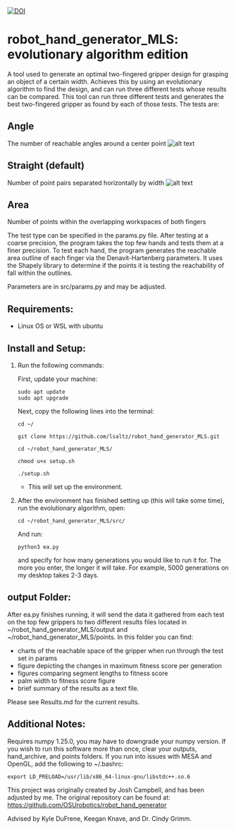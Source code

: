 [![DOI](https://zenodo.org/badge/449414021.svg)](https://zenodo.org/badge/latestdoi/449414021)
# robot_hand_generator_MLS: evolutionary algorithm edition
A tool used to generate an optimal two-fingered gripper design for grasping an object of a certain width. Achieves this by using an evolutionary algorithm to find the design, and can run three different tests whose results can be compared.
This tool can run three different tests and generates the best two-fingered gripper as found by each of those tests. The tests are:

## Angle
The number of reachable angles around a center point
![alt text](https://github.com/lsaltz/robot_hand_generator_MLS/blob/main/imgs/angle/angles_visual.png?raw=true)

## Straight (default) 
Number of point pairs separated horizontally by width
![alt text](https://github.com/lsaltz/robot_hand_generator_MLS/blob/main/imgs/straight/straight_visual.png?raw=true)

## Area 
Number of points within the overlapping workspaces of both fingers

  
The test type can be specified in the params.py file. After testing at a coarse precision, the program takes the top few hands and tests them at a finer precision. To test each hand, the program generates the reachable area outline of each finger via the Denavit-Hartenberg parameters. It uses the Shapely library to determine if the points it is testing the reachability of fall within the outlines.

Parameters are in src/params.py and may be adjusted. 
  
## Requirements:
- Linux OS or WSL with ubuntu

## Install and Setup:

1. Run the following commands:

    First, update your machine:
    
    ```console
    sudo apt update
    sudo apt upgrade
    ```
    Next, copy the following lines into the terminal:
    ```
    cd ~/
    ```
    ```
    git clone https://github.com/lsaltz/robot_hand_generator_MLS.git
    ```
    ```
    cd ~/robot_hand_generator_MLS/
    ```
    ```
    chmod u+x setup.sh
    ```
    ```
    ./setup.sh
    ```

    * This will set up the environment.
    
2. After the environment has finished setting up (this will take some time), run the evolutionary algorithm, open:

    ```console
    cd ~/robot_hand_generator_MLS/src/
    ```
   
   And run:
    
    ```console
    python3 ea.py
    ```
    and specify for how many generations you would like to run it for. The more you enter, the longer it will take. For example, 5000 generations on my desktop takes 2-3 days.

## output Folder:

After ea.py finishes running, it will send the data it gathered from each test on the top few grippers to two different results files located in ~/robot_hand_generator_MLS/output and ~/robot_hand_generator_MLS/points. In this folder you can find:
- charts of the reachable space of the gripper when run through the test set in params
- figure depicting the changes in maximum fitness score per generation
- figures comparing segment lengths to fitness score
- palm width to fitness score figure
- brief summary of the results as a text file.

Please see Results.md for the current results.

## Additional Notes:
Requires numpy 1.25.0, you may have to downgrade your numpy version.
If you wish to run this software more than once, clear your outputs, hand_archive, and points folders. If you run into issues with MESA and OpenGL, add the following to ~/.bashrc:
```
export LD_PRELOAD=/usr/lib/x86_64-linux-gnu/libstdc++.so.6
```
This project was originally created by Josh Campbell, and has been adjusted by me. The original repository can be found at:
https://github.com/OSUrobotics/robot_hand_generator

Advised by Kyle DuFrene, Keegan Knave, and Dr. Cindy Grimm.
